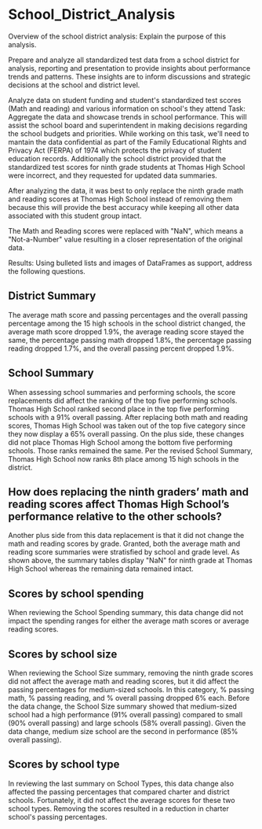# School_District_Analysis

Overview of the school district analysis: Explain the purpose of this analysis.

Prepare and analyze all standardized test data from a school district for analysis, reporting and presentation to provide insights about performance trends and patterns.
These insights are to inform discussions and strategic decisions at the school and district level. 

Analyze data on student funding and student's standardized test scores (Math and reading) and various information on school's they attend
Task: Aggregate the data and showcase trends in school performance. This will assist the school board and superintendent in making decisions regarding the school budgets
and priorities. While working on this task, we'll need to mantain the data confidential as part of the Family Educational Rights and Privacy Act (FERPA) of 1974 which
protects the privacy of student education records. 
Additionally the school district provided that the standardized test scores for ninth grade students at Thomas High School were incorrect, and they requested for updated data summaries.

After analyzing the data, it was best to only replace the ninth grade math and reading scores at Thomas High School instead of removing them because this will provide the best accuracy while keeping all other data associated with this student group intact.

The Math and Reading scores were replaced with "NaN", which means a "Not-a-Number" value resulting in a closer representation of the original data.

Results: Using bulleted lists and images of DataFrames as support, address the following questions.

## District Summary
The average math score and passing percentages and the overall passing percentage among the 15 high schools in the school district changed, the average math score dropped 1.9%, the average reading score stayed the same, the percentage passing math dropped 1.8%, the percentage passing reading dropped 1.7%, and the overall passing percent dropped 1.9%.

## School Summary

When assessing school summaries and performing schools, the score replacements did affect the ranking of the top five performing schools. Thomas High School ranked second place in the top five performing schools with a 91% overall passing. After replacing both math and reading scores, Thomas High School was taken out of the top five category since they now display a 65% overall passing. On the plus side, these changes did not place Thomas High School among the bottom five performing schools. Those ranks remained the same. Per the revised School Summary, Thomas High School now ranks 8th place among 15 high schools in the district.

## How does replacing the ninth graders’ math and reading scores affect Thomas High School’s performance relative to the other schools?
Another plus side from this data replacement is that it did not change the math and reading scores by grade. Granted, both the average math and reading score summaries were stratisfied by school and grade level. As shown above, the summary tables display "NaN" for ninth grade at Thomas High School whereas the remaining data remained intact.
## Scores by school spending
When reviewing the School Spending summary, this data change did not impact the spending ranges for either the average math scores or average reading scores. 
## Scores by school size
When reviewing the School Size summary, removing the ninth grade scores did not affect the average math and reading scores, but it did affect the passing percentages for medium-sized schools. In this category, % passing math, % passing reading, and % overall passing dropped 6% each. Before the data change, the School Size summary showed that medium-sized school had a high performance (91% overall passing) compared to small (90% overall passing) and large schools (58% overall passing). Given the data change, medium size school are the second in performance (85% overall passing).
## Scores by school type
In reviewing the last summary on School Types, this data change also affected the passing percentages that compared charter and district schools. Fortunately, it did not affect the average scores for these two school types. Removing the scores resulted in a reduction in charter school's passing percentages.

